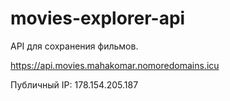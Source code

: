 # movies-explorer-api

API для сохранения фильмов. 

https://api.movies.mahakomar.nomoredomains.icu

Публичный IP: 178.154.205.187
